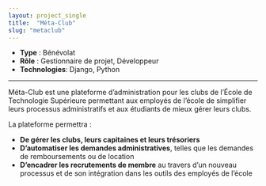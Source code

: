 ```yaml
---
layout: project_single
title:  "Méta-Club"
slug: "metaclub"
---
```


* **Type** : Bénévolat 
* **Rôle** : Gestionnaire de projet, Développeur
* **Technologies**: Django, Python

---

Méta-Club est une plateforme d’administration pour les clubs de l’École de Technologie Supérieure permettant aux employés de l’école de simplifier leurs processus administratifs et aux étudiants de mieux gérer leurs clubs.

La plateforme permettra :

 - **De gérer les clubs, leurs capitaines et leurs trésoriers**
 - **D’automatiser les demandes administratives**, telles que les demandes de remboursements ou de location
 - **D’encadrer les recrutements de membre** au travers d’un nouveau processus et de son intégration dans les outils des employés de l’école
